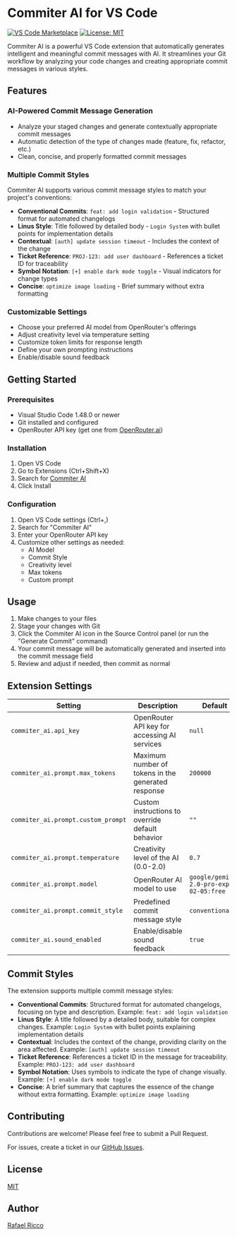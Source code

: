 # Commiter AI for VS Code

[![VS Code Marketplace](https://img.shields.io/visual-studio-marketplace/v/r1cco.commiter-ai-generator.svg?label=VS%20Code%20Marketplace&style=flat-square)](https://marketplace.visualstudio.com/items?itemName=r1cco.commiter-ai-generator)
[![License: MIT](https://img.shields.io/badge/License-MIT-yellow.svg)](https://opensource.org/licenses/MIT)

Commiter AI is a powerful VS Code extension that automatically generates intelligent and meaningful commit messages with AI. It streamlines your Git workflow by analyzing your code changes and creating appropriate commit messages in various styles.

<!-- <p align="center">
  <img src="https://raw.githubusercontent.com/rafaeelricco/commiter-ai/main/src/assets/sparkle-dark.png" width="150" alt="Commiter AI Logo">
</p> -->

## Features

### AI-Powered Commit Message Generation

- Analyze your staged changes and generate contextually appropriate commit messages
- Automatic detection of the type of changes made (feature, fix, refactor, etc.)
- Clean, concise, and properly formatted commit messages

### Multiple Commit Styles

Commiter AI supports various commit message styles to match your project's conventions:

- **Conventional Commits**: `feat: add login validation` - Structured format for automated changelogs
- **Linus Style**: Title followed by detailed body - `Login System` with bullet points for implementation details
- **Contextual**: `[auth] update session timeout` - Includes the context of the change
- **Ticket Reference**: `PROJ-123: add user dashboard` - References a ticket ID for traceability
- **Symbol Notation**: `[+] enable dark mode toggle` - Visual indicators for change types
- **Concise**: `optimize image loading` - Brief summary without extra formatting

### Customizable Settings

- Choose your preferred AI model from OpenRouter's offerings
- Adjust creativity level via temperature setting
- Customize token limits for response length
- Define your own prompting instructions
- Enable/disable sound feedback

## Getting Started

### Prerequisites

- Visual Studio Code 1.48.0 or newer
- Git installed and configured
- OpenRouter API key (get one from [OpenRouter.ai](https://openrouter.ai/keys))

### Installation

1. Open VS Code
2. Go to Extensions (Ctrl+Shift+X)
3. Search for [Commiter AI](https://marketplace.visualstudio.com/items?itemName=r1cco.commiter-ai-generator)
4. Click Install

### Configuration

1. Open VS Code settings (Ctrl+,)
2. Search for "Commiter AI"
3. Enter your OpenRouter API key
4. Customize other settings as needed:
   - AI Model
   - Commit Style
   - Creativity level
   - Max tokens
   - Custom prompt

## Usage

1. Make changes to your files
2. Stage your changes with Git
3. Click the Commiter AI icon in the Source Control panel (or run the "Generate Commit" command)
4. Your commit message will be automatically generated and inserted into the commit message field
5. Review and adjust if needed, then commit as normal

## Extension Settings

| Setting                            | Description                                        | Default                                |
| ---------------------------------- | -------------------------------------------------- | -------------------------------------- |
| `commiter_ai.api_key`              | OpenRouter API key for accessing AI services       | `null`                                 |
| `commiter_ai.prompt.max_tokens`    | Maximum number of tokens in the generated response | `200000`                               |
| `commiter_ai.prompt.custom_prompt` | Custom instructions to override default behavior   | `""`                                   |
| `commiter_ai.prompt.temperature`   | Creativity level of the AI (0.0-2.0)               | `0.7`                                  |
| `commiter_ai.prompt.model`         | OpenRouter AI model to use                         | `google/gemini-2.0-pro-exp-02-05:free` |
| `commiter_ai.prompt.commit_style`  | Predefined commit message style                    | `conventional`                         |
| `commiter_ai.sound_enabled`        | Enable/disable sound feedback                      | `true`                                 |

## Commit Styles

The extension supports multiple commit message styles:

- **Conventional Commits**: Structured format for automated changelogs, focusing on type and description. Example: `feat: add login validation`
- **Linus Style**: A title followed by a detailed body, suitable for complex changes. Example: `Login System` with bullet points explaining implementation details
- **Contextual**: Includes the context of the change, providing clarity on the area affected. Example: `[auth] update session timeout`
- **Ticket Reference**: References a ticket ID in the message for traceability. Example: `PROJ-123: add user dashboard`
- **Symbol Notation**: Uses symbols to indicate the type of change visually. Example: `[+] enable dark mode toggle`
- **Concise**: A brief summary that captures the essence of the change without extra formatting. Example: `optimize image loading`

## Contributing

Contributions are welcome! Please feel free to submit a Pull Request.

For issues, create a ticket in our [GitHub Issues](https://github.com/rafaeelricco/commiter-ai/issues).

## License

[MIT](LICENSE)

## Author

[Rafael Ricco](https://github.com/rafaeelricco)
